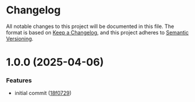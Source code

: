 # Changelog

All notable changes to this project will be documented in this file.
The format is based on [Keep a Changelog](https://keepachangelog.com/en/1.0.0/),
and this project adheres to [Semantic Versioning](https://semver.org/spec/v2.0.0.html).

# 1.0.0 (2025-04-06)


### Features

* initial commit ([18f0729](https://github.com/manosbatsis/primitive4j/commit/18f072926cbd4f78d764b5ab8d8783226c75cebb))
